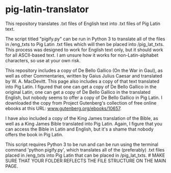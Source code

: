 # pig-latin-translator
This repository translates .txt files of English text into .txt files of Pig Latin text.

The script titled "pigify.py" can be run in Python 3 to translate all of the files in /eng_txts to Pig Latin .txt files which will then be placed into /pig_lat_txts. This process was designed to work for English text only, but it should work for all ASCII-based text. I am unsure how it works for non-Latin-alphabet characters, so use at your own risk.

This repository includes a copy of De Bello Gallico (On the War in Gaul), as well as other Commentaries, written by Gaius Julius Caesar and translated by W. A. MacDevitt. This page also includes a copy of that text translated into Pig Latin. I figured that one can get a copy of De Bello Gallico in the original Latin, one can get a copy of De Bello Gallico in the translated English, but nobody seems to offer a copy of De Bello Gallico in Pig Latin. I downloaded the copy from Project Gutenberg's collection of free online ebooks at this URL: www.gutenberg.org/ebooks/10657.

I have also included a copy of the King James translation of the Bible, as well as a King James Bible translated into Pig Latin. Again, I figure that you can access the Bible in Latin and English, but it's a shame that nobody offers the book in Pig Latin.

This script requires Python 3 to be run and can be run using the terminal command 'python pigify.py', which translates all of the (preferably) .txt files placed in /eng_txts into Pig Latin that can be placed in /pig_lat_txts. # MAKE SURE THAT YOUR FOLDER REFLECTS THE FILE STRUCTURE ON THE MAIN PAGE.
